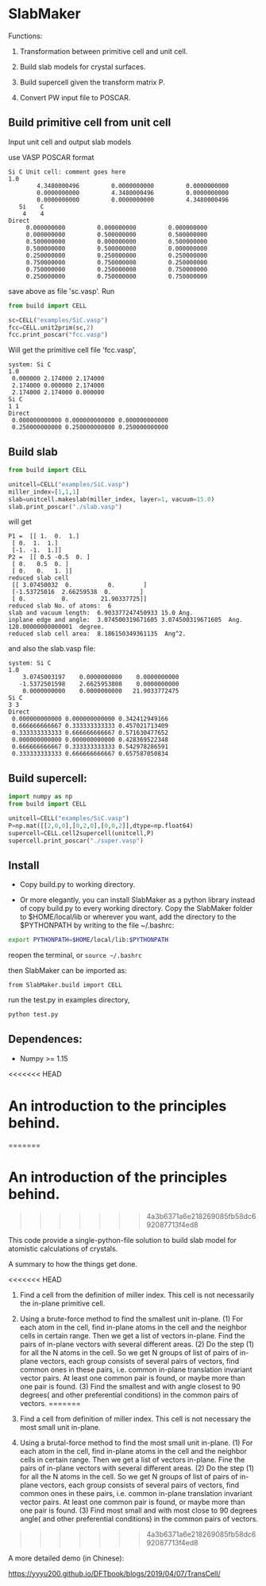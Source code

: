 # SlabMaker

Functions:

1. Transformation between primitive cell and unit cell.

2. Build slab models for crystal surfaces.

3. Build supercell given the transform matrix P.

4. Convert PW input file to POSCAR.

## Build primitive cell from unit cell

Input unit cell and output slab models

use VASP POSCAR format
```
Si C Unit cell: comment goes here
1.0
        4.3480000496         0.0000000000         0.0000000000
        0.0000000000         4.3480000496         0.0000000000
        0.0000000000         0.0000000000         4.3480000496
   Si    C
    4    4
Direct
     0.000000000         0.000000000         0.000000000
     0.000000000         0.500000000         0.500000000
     0.500000000         0.000000000         0.500000000
     0.500000000         0.500000000         0.000000000
     0.250000000         0.250000000         0.250000000
     0.750000000         0.750000000         0.250000000
     0.750000000         0.250000000         0.750000000
     0.250000000         0.750000000         0.750000000

```
save above as file 'sc.vasp'. Run

```python
from build import CELL

sc=CELL("examples/SiC.vasp")
fcc=CELL.unit2prim(sc,2)
fcc.print_poscar("fcc.vasp")
```

Will get the primitive cell file 'fcc.vasp',

```
system: Si C
1.0
 0.000000 2.174000 2.174000
 2.174000 0.000000 2.174000
 2.174000 2.174000 0.000000
Si C
1 1
Direct
 0.000000000000 0.000000000000 0.000000000000
 0.250000000000 0.250000000000 0.250000000000
```

## Build slab

```python
from build import CELL

unitcell=CELL("examples/SiC.vasp")
miller_index=[1,1,1]
slab=unitcell.makeslab(miller_index, layer=1, vacuum=15.0)
slab.print_poscar("./slab.vasp")
```

will get 
```
P1 =  [[ 1.  0.  1.]
 [ 0.  1.  1.]
 [-1. -1.  1.]]
P2 =  [[ 0.5 -0.5  0. ]
 [ 0.   0.5  0. ]
 [ 0.   0.   1. ]]
reduced slab cell
 [[ 3.07450032  0.          0.        ]
 [-1.53725016  2.66259538  0.        ]
 [ 0.          0.         21.90337725]]
reduced slab No. of atoms:  6
slab and vacuum length:  6.903377247450933 15.0 Ang.
inplane edge and angle:  3.074500319671605 3.074500319671605  Ang.  120.00000000000001  degree.
reduced slab cell area:  8.186150349361135  Ang^2.
```
and also the slab.vasp file:

```
system: Si C
1.0
    3.0745003197    0.0000000000    0.0000000000
   -1.5372501598    2.6625953808    0.0000000000
    0.0000000000    0.0000000000   21.9033772475
Si C
3 3
Direct
 0.000000000000 0.000000000000 0.342412949166
 0.666666666667 0.333333333333 0.457021713409
 0.333333333333 0.666666666667 0.571630477652
 0.000000000000 0.000000000000 0.428369522348
 0.666666666667 0.333333333333 0.542978286591
 0.333333333333 0.666666666667 0.657587050834
```

## Build supercell:

```python
import numpy as np
from build import CELL

unitcell=CELL("examples/SiC.vasp")
P=np.mat([[2,0,0],[0,2,0],[0,0,2]],dtype=np.float64)
supercell=CELL.cell2supercell(unitcell,P)
supercell.print_poscar("./super.vasp")
```

## Install

* Copy build.py to working directory.

* Or more elegantly, you can install SlabMaker as a python library instead of copy build.py to every working directory. Copy the SlabMaker folder to $HOME/local/lib or wherever you want, add the directory to the $PYTHONPATH by writing to the file ~/.bashrc:

```bash
export PYTHONPATH=$HOME/local/lib:$PYTHONPATH
```

reopen the terminal, or ```source ~/.bashrc```

then SlabMaker can be imported as:
```
from SlabMaker.build import CELL
```

run the test.py in examples directory,

```bash
python test.py
```

## Dependences:

* Numpy >= 1.15

<<<<<<< HEAD
# An introduction to the principles behind.
=======
# An introduction of the principles behind.
>>>>>>> 4a3b6371a6e218269085fb58dc692087713f4ed8
 
This code provide a single-python-file solution to build slab model for atomistic calculations of crystals.

A summary to how the things get done.

<<<<<<< HEAD
1. Find a cell from the definition of miller index. This cell is not necessarily the in-plane primitive cell.

2. Using a brute-force method to find the smallest unit in-plane. (1) For each atom in the cell, find in-plane atoms in the cell and the neighbor cells in certain range. Then we get a list of vectors in-plane. Find the pairs of in-plane vectors with several different areas. (2) Do the step (1) for all the N atoms in the cell. So we get N groups of list of pairs of in-plane vectors, each group consists of several pairs of vectors, find common ones in these pairs, i.e. common in-plane translation invariant vector pairs. At least one common pair is found, or maybe more than one pair is found. (3) Find the smallest and with angle closest to 90 degrees( and other preferential conditions) in the common pairs of vectors.
=======
1. Find a cell from definition of miller index. This cell is not necessary the most small unit in-plane.

2. Using a brutal-force method to find the most small unit in-plane. (1) For each atom in the cell, find in-plane atoms in the cell and the neighbor cells in certain range. Then we get a list of vectors in-plane. Fine the pairs of in-plane vectors with several different areas. (2) Do the step (1) for all the N atoms in the cell. So we get N groups of list of pairs of in-plane vectors, each group consists of several pairs of vectors, find common ones in these pairs, i.e. common in-plane translation invariant vector pairs. At least one common pair is found, or maybe more than one pair is found. (3) Find most small and with most close to 90 degrees angle( and other preferential conditions) in the common pairs of vectors.
>>>>>>> 4a3b6371a6e218269085fb58dc692087713f4ed8

A more detailed demo (in Chinese):

https://yyyu200.github.io/DFTbook/blogs/2019/04/07/TransCell/

